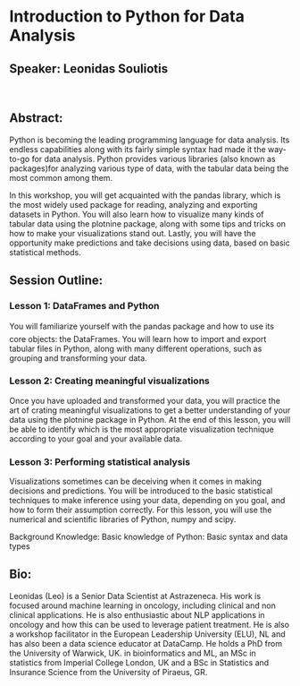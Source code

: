 # Introduction to Python for Data Analysis
## Speaker: Leonidas Souliotis
<br>

## Abstract: 

Python is becoming the leading programming language for data analysis. Its endless capabilities along with its fairly simple syntax had made it the way-to-go for data analysis. Python provides various libraries (also known as packages)for analyzing various type of data, with the tabular data being the most common among them.

In this workshop, you will get acquainted with the pandas library, which is the most widely used package for reading, analyzing and exporting datasets in Python. You will also learn how to visualize many kinds of tabular data using the plotnine package, along with some tips and tricks on how to make your visualizations stand out. Lastly, you will have the opportunity make predictions and take decisions using data, based on basic statistical methods. 

## Session Outline:
### Lesson 1: DataFrames and Python
You will familiarize yourself with the pandas package and how to use its core objects: the DataFrames. You will learn how to import and export tabular files in Python, along with many different operations, such as grouping and transforming your data.

### Lesson 2: Creating meaningful visualizations 
Once you have uploaded and transformed your data, you will practice the art of crating meaningful visualizations to get a better understanding of your data using the plotnine package in Python. At the end of this lesson, you will be able to identify which is the most appropriate visualization technique according to your goal and your available data.

### Lesson 3: Performing statistical analysis
Visualizations sometimes can be deceiving when it comes in making decisions and predictions. You will be introduced to the basic statistical techniques to make inference using your data, depending on you goal, and how to form their assumption correctly. For this lesson, you will use the numerical and scientific libraries of Python, numpy and scipy.

Background Knowledge:
Basic knowledge of Python: Basic syntax and data types

## Bio: 

Leonidas (Leo) is a Senior Data Scientist at Astrazeneca. His work is focused around machine learning in oncology, including clinical and non clinical applications. He is also enthusiastic about NLP applications in oncology and how this can be used to leverage patient treatment. He is also a workshop facilitator in the European Leadership University (ELU), NL and has also been a data science educator at DataCamp. He holds a PhD from the University of Warwick, UK. in bioinformatics and ML, an MSc in statistics from Imperial College London, UK and a BSc in Statistics and Insurance Science from the University of Piraeus, GR.